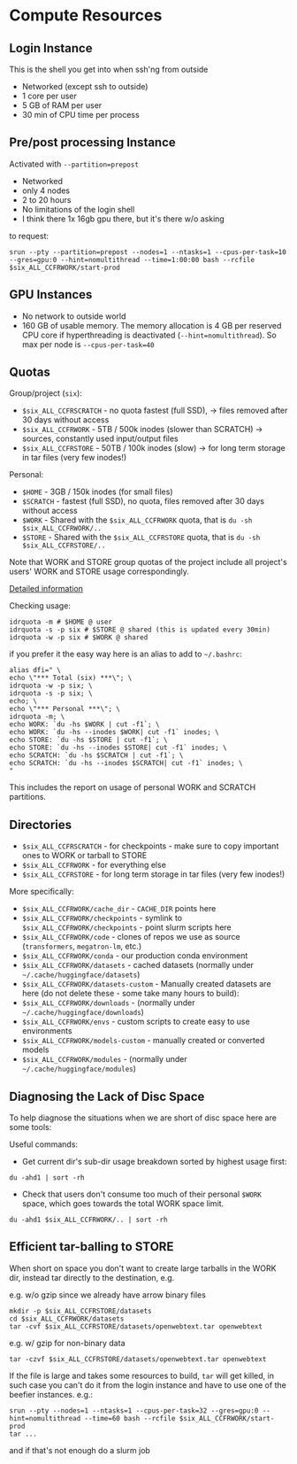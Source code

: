 # Compute Resources

## Login Instance

This is the shell you get into when ssh'ng from outside

- Networked (except ssh to outside)
- 1 core per user
- 5 GB of RAM per user
- 30 min of CPU time per process

## Pre/post processing Instance

Activated with `--partition=prepost`

- Networked
- only 4 nodes
- 2 to 20 hours
- No limitations of the login shell
- I think there 1x 16gb gpu there, but it's there w/o asking

to request:
```
srun --pty --partition=prepost --nodes=1 --ntasks=1 --cpus-per-task=10 --gres=gpu:0 --hint=nomultithread --time=1:00:00 bash --rcfile $six_ALL_CCFRWORK/start-prod
```

## GPU Instances

- No network to outside world
- 160 GB of usable memory. The memory allocation is 4 GB per reserved CPU core if hyperthreading is deactivated (`--hint=nomultithread`). So max per node is `--cpus-per-task=40`


## Quotas

Group/project (`six`):

- `$six_ALL_CCFRSCRATCH` - no quota fastest (full SSD),  →  files removed after 30 days without access
- `$six_ALL_CCFRWORK` - 5TB / 500k inodes (slower than SCRATCH) → sources, constantly used input/output files
- `$six_ALL_CCFRSTORE` - 50TB / 100k inodes (slow) → for long term storage in tar files (very few inodes!)

Personal:

- `$HOME` - 3GB / 150k inodes (for small files)
- `$SCRATCH` - fastest (full SSD), no quota, files removed after 30 days without access
- `$WORK` - Shared with the `$six_ALL_CCFRWORK` quota, that is `du -sh $six_ALL_CCFRWORK/..`
- `$STORE` - Shared with the  `$six_ALL_CCFRSTORE` quota, that is `du -sh $six_ALL_CCFRSTORE/..`

Note that WORK and STORE group quotas of the project include all project's users' WORK and STORE usage correspondingly.

[Detailed information](http://www.idris.fr/eng/jean-zay/cpu/jean-zay-cpu-calculateurs-disques-eng.html)

Checking usage:
```
idrquota -m # $HOME @ user
idrquota -s -p six # $STORE @ shared (this is updated every 30min)
idrquota -w -p six # $WORK @ shared
```


if you prefer it the easy way here is an alias to add to `~/.bashrc`:
```
alias dfi=" \
echo \"*** Total (six) ***\"; \
idrquota -w -p six; \
idrquota -s -p six; \
echo; \
echo \"*** Personal ***\"; \
idrquota -m; \
echo WORK: `du -hs $WORK | cut -f1`; \
echo WORK: `du -hs --inodes $WORK| cut -f1` inodes; \
echo STORE: `du -hs $STORE | cut -f1`; \
echo STORE: `du -hs --inodes $STORE| cut -f1` inodes; \
echo SCRATCH: `du -hs $SCRATCH | cut -f1`; \
echo SCRATCH: `du -hs --inodes $SCRATCH| cut -f1` inodes; \
"
```
This includes the report on usage of personal WORK and SCRATCH partitions.



## Directories

- `$six_ALL_CCFRSCRATCH` - for checkpoints - make sure to copy important ones to WORK or tarball to STORE
- `$six_ALL_CCFRWORK` - for everything else
- `$six_ALL_CCFRSTORE` - for long term storage in tar files (very few inodes!)

More specifically:

- `$six_ALL_CCFRWORK/cache_dir` - `CACHE_DIR` points here
- `$six_ALL_CCFRWORK/checkpoints` - symlink to `$six_ALL_CCFRWORK/checkpoints` - point slurm scripts here
- `$six_ALL_CCFRWORK/code` - clones of repos we use as source (`transformers`, `megatron-lm`, etc.)
- `$six_ALL_CCFRWORK/conda` - our production conda environment
- `$six_ALL_CCFRWORK/datasets` - cached datasets (normally under `~/.cache/huggingface/datasets`)
- `$six_ALL_CCFRWORK/datasets-custom` - Manually created datasets are here (do not delete these - some take many hours to build):
- `$six_ALL_CCFRWORK/downloads` -  (normally under `~/.cache/huggingface/downloads`)
- `$six_ALL_CCFRWORK/envs` - custom scripts to create easy to use environments
- `$six_ALL_CCFRWORK/models-custom` - manually created or converted models
- `$six_ALL_CCFRWORK/modules` -  (normally under `~/.cache/huggingface/modules`)



## Diagnosing the Lack of Disc Space

To help diagnose the situations when we are short of disc space here are some tools:

Useful commands:

* Get current dir's sub-dir usage breakdown sorted by highest usage first:
```
du -ahd1 | sort -rh
```

* Check that users don't consume too much of their personal `$WORK` space, which goes towards the total WORK space limit.

```
du -ahd1 $six_ALL_CCFRWORK/.. | sort -rh
```


## Efficient tar-balling to STORE

When short on space you don't want to create large tarballs in the WORK dir, instead tar directly to the destination, e.g.

e.g. w/o gzip since we already have arrow binary files

```
mkdir -p $six_ALL_CCFRSTORE/datasets
cd $six_ALL_CCFRWORK/datasets
tar -cvf $six_ALL_CCFRSTORE/datasets/openwebtext.tar openwebtext
```


e.g. w/ gzip for non-binary data
```
tar -czvf $six_ALL_CCFRSTORE/datasets/openwebtext.tar openwebtext
```

If the file is large and takes some resources to build, `tar` will get killed, in such case you can't do it from the login instance and have to use one of the beefier instances. e.g.:
```
srun --pty --nodes=1 --ntasks=1 --cpus-per-task=32 --gres=gpu:0 --hint=nomultithread --time=60 bash --rcfile $six_ALL_CCFRWORK/start-prod
tar ...
```
and if that's not enough do a slurm job
